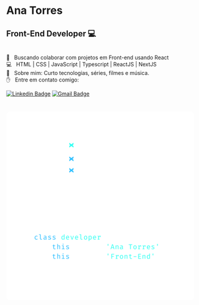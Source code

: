 # Ana Torres

## Front-End Developer :computer:
 <br/> :purple_heart: &nbsp; Buscando colaborar com projetos em Front-end usando React
 <br/> :computer: &nbsp; HTML | CSS | JavaScript | Typescript | ReactJS | NextJS
 <br/> 💬  &nbsp; Sobre mim: Curto tecnologias, séries, filmes e música.
 <br/> :raised_hand: &nbsp; Entre em contato comigo:
 
 [![Linkedin Badge](https://img.shields.io/badge/-AnaTorres-blue?style=flat-square&logo=Linkedin&logoColor=white&link=https://www.linkedin.com/in/anabrtorres/)](https://www.linkedin.com/in/tgmarinho/)  [![Gmail Badge](https://img.shields.io/badge/-Gmail-c14438?style=flat-square&logo=Gmail&logoColor=white&link=mailto:anabrtorres19@gmail.com)](mailto:anabrtorres19@gmail.com)


<h1 align="left" position="relative" top="0" right="0">
  <img width="500" style="border-radius: 10px" height="auto" alt="Ana Torres" title="#AnaTorres" src="anabrtorres.png" />
</h1>
